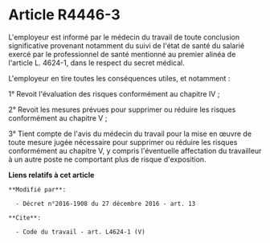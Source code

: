 # Article R4446-3

L'employeur est informé par le médecin du travail de toute conclusion significative provenant notamment du suivi de l'état de
santé du salarié exercé par le professionnel de santé mentionné au premier alinéa de l'article L. 4624-1, dans le respect du
secret médical. 

L'employeur en tire toutes les conséquences utiles, et notamment : 

1° Revoit l'évaluation des risques conformément au chapitre IV ; 

2° Revoit les mesures prévues pour supprimer ou réduire les risques conformément au chapitre V ; 

3° Tient compte de l'avis du médecin du travail pour la mise en œuvre de toute mesure jugée nécessaire pour supprimer ou
réduire les risques conformément au chapitre V, y compris l'éventuelle affectation du travailleur à un autre poste ne
comportant plus de risque d'exposition.

**Liens relatifs à cet article**

	**Modifié par**:

	  - Décret n°2016-1908 du 27 décembre 2016 - art. 13

	**Cite**:

	  - Code du travail - art. L4624-1 (V)
